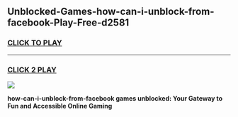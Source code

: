 
## Unblocked-Games-how-can-i-unblock-from-facebook-Play-Free-d2581
<h3>
<a href="https://premium76.site?title=how-can-i-unblock-from-facebook&ref=21A">CLICK TO PLAY</a></h3>
<hr>

<h3>
<a href="https://premium76.site?title=how-can-i-unblock-from-facebook&ref=21A">CLICK 2 PLAY</a>
  
</h3>

<a href="https://premium76.site?title=how-can-i-unblock-from-facebook&ref=21A"><img src="https://clearcache.store/games.png"></a>


**how-can-i-unblock-from-facebook games unblocked: Your Gateway to Fun and Accessible Online Gaming**
